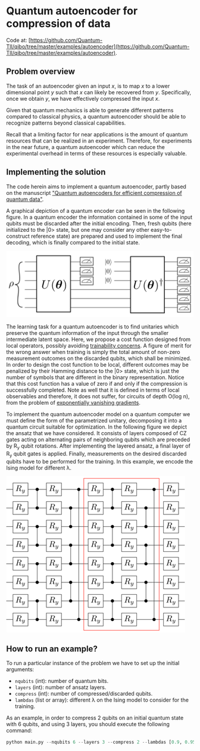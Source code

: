 # Quantum autoencoder for compression of data

Code at: [https://github.com/Quantum-TII/qibo/tree/master/examples/autoencoder](https://github.com/Quantum-TII/qibo/tree/master/examples/autoencoder).

## Problem overview

The task of an autoencoder given an input *x*, is to map *x* to a lower dimensional point *y* such that *x* can likely be recovered from *y*. Specifically, once we obtain *y*, we have effectively compressed the input *x*.

Given that quantum mechanics is able to generate different patterns compared to classical physics, a quantum autoencoder should be able to recognize patterns beyond classical capabilities.

Recall that a limiting factor for near applications is the amount of quantum resources that can be realized in an experiment. Therefore, for experiments in the near future, a quantum autoencoder which can reduce the experimental overhead in terms of these resources is especially valuable.


## Implementing the solution

The code herein aims to implement a quantum autoencoder, partly based on the manuscript ["Quantum autoencoders for efficient compression of quantum data"](https://iopscience.iop.org/article/10.1088/2058-9565/aa8072).

A graphical depiction of a quantum encoder can be seen in the following figure. In a quantum encoder the information contained in some of the input qubits must be discarded after the initial encoding. Then, fresh qubits (here initialized to the |0> state, but one may consider any other easy-to-construct reference state) are prepared and used to implement the final decoding, which is finally compared to the initial state.

![autoencoder](images/autoencoder.png)

The learning task for a quantum autoencoder is to find unitaries which preserve the quantum information of the input through the smaller intermediate latent space. Here, we propose a cost function designed from local operators, possibly avoiding [trainability concerns](https://www.nature.com/articles/s41467-018-07090-4). A figure of merit for the wrong answer when training is simply the total amount of non-zero measurement outcomes on the discarded qubits, which shall be minimized. In order to design the cost function to be local, different outcomes may be penalized by their Hamming distance to the |0> state, which is just the number of symbols that are different in the binary representation. Notice that this cost function has a value of zero if and only if the compression is successfully completed. Note as well that it is defined in terms of local observables and therefore, it does not suffer, for circuits of depth O(log n), from the problem of [exponentially vanishing gradients](https://arxiv.org/abs/2001.00550).

To implement the quantum autoencoder model on a quantum computer we must define the form of the parametrized unitary, decomposing it into a quantum circuit suitable for optimization. In the following figure we depict the ansatz that we have considered. It consists of layers composed of CZ gates acting on alternating pairs of neighboring qubits which are preceded by R<sub>y</sub> qubit rotations. After implementing the layered ansatz, a final layer of R<sub>y</sub> qubit gates is applied. Finally, measurements on the desired discarded qubits have to be performed for the training. In this example, we encode the Ising model for different λ.

![ansatz1](images/ansatz-1.png)

## How to run an example?

To run a particular instance of the problem we have to set up the initial
arguments:
- `nqubits` (int): number of quantum bits.
- `layers` (int): number of ansatz layers.
- `compress` (int): number of compressed/discarded qubits.
- `lambdas` (list or array): different λ on the Ising model to consider for the training.

As an example, in order to compress 2 qubits on an initial quantum state with 6 qubits, and using 3 layers,
you should execute the following command:

```python
python main.py --nqubits 6 --layers 3 --compress 2 --lambdas [0.9, 0.95, 1.0, 1.05, 1.10]
```
